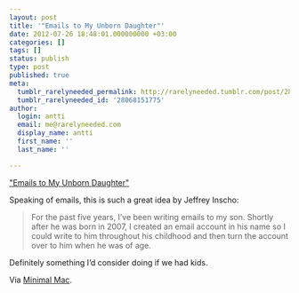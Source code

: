 ```yaml
---
layout: post
title: '"Emails to My Unborn Daughter"'
date: 2012-07-26 18:48:01.000000000 +03:00
categories: []
tags: []
status: publish
type: post
published: true
meta:
  tumblr_rarelyneeded_permalink: http://rarelyneeded.tumblr.com/post/28068151775/emails-to-my-unborn-daughter
  tumblr_rarelyneeded_id: '28068151775'
author:
  login: antti
  email: me@rarelyneeded.com
  display_name: antti
  first_name: ''
  last_name: ''

---
```

<a href="http://www.staticmade.com/emails-to-my-unborn-daughter/">"Emails to My Unborn Daughter"</a>

Speaking of emails, this is such a great idea by Jeffrey Inscho:

<blockquote>
For the past five years, I’ve been writing emails to my son. Shortly after he was born in 2007, I created an email account in his name so I could write to him throughout his childhood and then turn the account over to him when he was of age.

</blockquote>
Definitely something I&#8217;d consider doing if we had kids.

Via <a href="http://minimalmac.com/post/28026342168/static-made-emails-to-my-unborn-daughter">Minimal Mac</a>.


